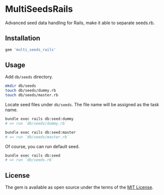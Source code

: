 # MultiSeedsRails

Advanced seed data handling for Rails, make it able to separate seeds.rb.

## Installation

```ruby
gem 'multi_seeds_rails'
```

## Usage

Add `db/seeds` directory.

```bash
mkdir db/seeds
touch db/seeds/dummy.rb 
touch db/seeds/master.rb 
```

Locate seed files under `db/seeds`.
The file name will be assigned as the task name.

```bash
bundle exec rails db:seed:dummy
# => run `db/seeds/dummy.rb`

bundle exec rails db:seed:master
# => run `db/seeds/master.rb`
```

Of course, you can run default seed.

```bash
bundle exec rails db:seed
# => run `db/seeds.rb`
```

## License
The gem is available as open source under the terms of the [MIT License](https://opensource.org/licenses/MIT).

